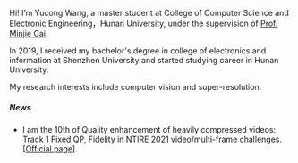 Hi! I’m Yucong Wang, a master student at College of Computer Science and Electronic Engineering，Hunan University, under the supervision of [Prof. Minjie Cai](https://cai-mj.github.io/). 

In 2019, I received my bachelor's degree in college of electronics and information at Shenzhen University and started studying career in Hunan University.

My research interests include computer vision and super-resolution.

##### News

- I am the 10th of Quality enhancement of heavily compressed videos: Track 1 Fixed QP, Fidelity in NTIRE 2021 video/multi-frame challenges. [[Official page](https://github.com/RenYang-home/NTIRE21_VEnh)].



